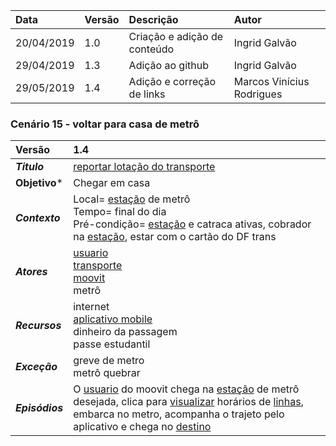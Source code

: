 |Data|Versão|Descrição|Autor|
|:---|:---|:---|:---|
|20/04/2019|1.0|Criação e adição de conteúdo|Ingrid Galvão|
|29/04/2019|1.3|Adição ao github|Ingrid Galvão|
|29/05/2019|1.4|Adição e correção de links |Marcos Vinícius Rodrigues|


### Cenário 15 - voltar para casa de metrô
|Versão|1.4
|:-|:-|
|***Titulo***|[reportar lotação do transporte](https://github.com/Andre-Eduardo/2019.1-Requisitos-Moovit/wiki/C19---reportar-lota%C3%A7%C3%A3o-do-transporte)|
|**Objetivo***|Chegar em casa|
|***Contexto***|Local= [estação](https://github.com/Andre-Eduardo/2019.1-Requisitos-Moovit/wiki/L18---esta%C3%A7%C3%A3o) de metrô <br> Tempo= final do dia<br>Pré-condição= [estação](https://github.com/Andre-Eduardo/2019.1-Requisitos-Moovit/wiki/L18---esta%C3%A7%C3%A3o) e catraca ativas, cobrador na [estação](https://github.com/Andre-Eduardo/2019.1-Requisitos-Moovit/wiki/L18---esta%C3%A7%C3%A3o), estar com o cartão do DF trans
|***Atores***|[usuario](https://github.com/Andre-Eduardo/2019.1-Requisitos-Moovit/wiki/L65-Usu%C3%A1rio)<br>[transporte](https://github.com/Andre-Eduardo/2019.1-Requisitos-Moovit/wiki/L63---transporte)<br>[moovit](https://github.com/Andre-Eduardo/2019.1-Requisitos-Moovit/wiki/L38---moovit)<br>metrô
|***Recursos***|internet<br>[aplicativo mobile](https://github.com/Andre-Eduardo/2019.1-Requisitos-Moovit/wiki/L03---aplica%C3%A7ao-mobile)<br>dinheiro da passagem<br>passe estudantil
|***Exceção***|greve de metro<br>metrô quebrar
|***Episódios***|O [usuario](https://github.com/Andre-Eduardo/2019.1-Requisitos-Moovit/wiki/L65-Usu%C3%A1rio) do moovit chega na [estação](https://github.com/Andre-Eduardo/2019.1-Requisitos-Moovit/wiki/L18---esta%C3%A7%C3%A3o) de metrô desejada, clica para [visualizar](https://github.com/Andre-Eduardo/2019.1-Requisitos-Moovit/wiki/C22-visualizar) horários de [linhas](https://github.com/Andre-Eduardo/2019.1-Requisitos-Moovit/wiki/L30---linhas), embarca no metro, acompanha o trajeto pelo aplicativo e chega no [destino](https://github.com/Andre-Eduardo/2019.1-Requisitos-Moovit/wiki/L14---destino)|
